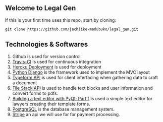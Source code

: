## Welcome to Legal Gen

If this is your first time uses this repo, start by cloning:

  `git clone https://github.com/jachiike-madubuko/legal_gen.git`
  
## Technologies & Softwares
1. Github is used for version control
2. [Travis-CI](https://travis-ci.org/) is used for continuous integration 
3. [Heroku Deployment](https://devcenter.heroku.com/categories/python) is used for deployment
4. [Python Django](https://www.djangoproject.com/) is the framework used to implement the MVC layout
5. [Typeform API]( https://developer.typeform.com/responses/) is used for client interfacing when gathering data to craft a document
6. [File Stack API](https://dev.filestack.com/apps/AfEkWPbqOQYqKQt291D7dz/picker) is used to handle text blocks and user information and convert forms to pdfs.
7. [Building a text editor with PyQt: Part 1](http://www.binpress.com/tutorial/building-a-text-editor-with-pyqt-part-one/143) is used a simple text editor for lawyers creating their template forms.
8. [PostgreSQL](https://www.postgresql.org/docs/current/static/functions-aggregate.html) is the database management system.
9. [Stripe](https://stripe.com/docs/api) an api we will use for for payment processing.
 

